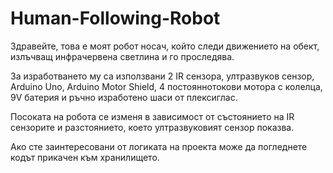 # Human-Following-Robot

Здравейте, това е моят робот носач, който следи движението на обект, излъчващ инфрачервена светлина и го проследява. 

За изработването му са използвани 2 IR сензора, ултразвуков сензор, Arduino Uno, Arduino Motor Shield, 4 постояннотокови мотора с колелца, 9V батерия и ръчно изработено шаси от плексиглас.

Посоката на робота се изменя в зависимост от състоянието на IR сензорите и разстоянието, което ултразвуковият сензор показва.

Ако сте заинтересовани от логиката на проекта може да погледнете кодът прикачен към  хранилището.


